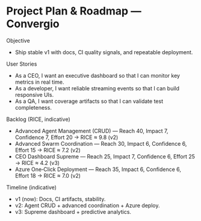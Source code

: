 # Project Plan & Roadmap — Convergio

Objective
- Ship stable v1 with docs, CI quality signals, and repeatable deployment.

User Stories
- As a CEO, I want an executive dashboard so that I can monitor key metrics in real time.
- As a developer, I want reliable streaming events so that I can build responsive UIs.
- As a QA, I want coverage artifacts so that I can validate test completeness.

Backlog (RICE, indicative)
- Advanced Agent Management (CRUD) — Reach 40, Impact 7, Confidence 7, Effort 20 → RICE ≈ 9.8 (v2)
- Advanced Swarm Coordination — Reach 30, Impact 6, Confidence 6, Effort 15 → RICE ≈ 7.2 (v2)
- CEO Dashboard Supreme — Reach 25, Impact 7, Confidence 6, Effort 25 → RICE ≈ 4.2 (v3)
- Azure One‑Click Deployment — Reach 35, Impact 6, Confidence 6, Effort 18 → RICE ≈ 7.0 (v2)

Timeline (indicative)
- v1 (now): Docs, CI artifacts, stability.
- v2: Agent CRUD + advanced coordination + Azure deploy.
- v3: Supreme dashboard + predictive analytics.
